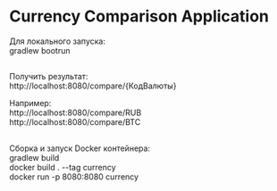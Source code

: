 # Сurrency Comparison Application

Для локального запуска:  
gradlew bootrun

##
Получить результат:  
http://localhost:8080/compare/{КодВалюты}

Например:  
http://localhost:8080/compare/RUB  
http://localhost:8080/compare/BTC

##
Сборка и запуск Docker контейнера:  
gradlew build  
docker build . --tag currency  
docker run -p 8080:8080 currency  


